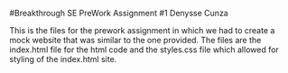 #Breakthrough SE PreWork Assignment #1
Denysse Cunza 

This is the files for the prework assignment in which we had to create a mock website that was similar to the one provided. 
The files are the index.html file for the html code and the styles.css file which allowed for styling of the index.html site. 
